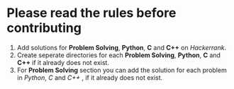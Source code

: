 # Please read the rules before contributing

1. Add solutions for **Problem Solving**, **Python**, **C** and **C++** on *Hackerrank*.
2. Create seperate directories for each **Problem Solving**, **Python**, **C** and **C++** if it already does not exist.
3. For **Problem Solving** section you can add the solution for each problem in *Python*, *C* and *C++* , if it already does not exist.

